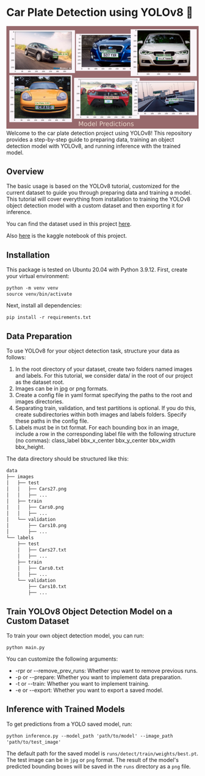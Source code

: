 # Car Plate Detection using YOLOv8 🚀
![predictions](predictions.jpg)
Welcome to the car plate detection project using YOLOv8! This repository provides a step-by-step guide to preparing data, training an object detection model with YOLOv8, and running inference with the trained model.

## Overview

The basic usage is based on the YOLOv8 tutorial, customized for the current dataset to guide you through preparing data and training a model. This tutorial will cover everything from installation to training the YOLOv8 object detection model with a custom dataset and then exporting it for inference. <br>

You can find the dataset used in this project <a href="https://www.kaggle.com/datasets/andrewmvd/car-plate-detection">here</a>. <br>

Also <a href="https://www.kaggle.com/code/elahehgolrokh/training-object-detection-model-using-yolo8">here</a> is the kaggle notebook of this project.

## Installation

This package is tested on Ubuntu 20.04 with Python 3.9.12. First, create your virtual environment:

```shell
python -m venv venv
source venv/bin/activate
```
Next, install all dependencies:

```shell
pip install -r requirements.txt
```

## Data Preparation
To use YOLOv8 for your object detection task, structure your data as follows:

1. In the root directory of your dataset, create two folders named images and labels. For this tutorial, we consider data/ in the root of our project as the dataset root.
2. Images can be in jpg or png formats.
3. Create a config file in yaml format specifying the paths to the root and images directories.
4. Separating train, validation, and test partitions is optional. If you do this, create subdirectories within both images and labels folders. Specify these paths in the config file.
5. Labels must be in txt format. For each bounding box in an image, include a row in the corresponding label file with the following structure (no commas): class_label bbx_x_center bbx_y_center bbx_width bbx_height.

The data directory should be structured like this:

```
data
├── images
│   ├── test
│   │   ├── Cars27.png
│   │   ├── ...
│   ├── train
│   │   ├── Cars0.png
│   │   ├── ...
│   └── validation
│       ├── Cars10.png
│       ├── ...
└── labels
    ├── test
    │   ├── Cars27.txt
    │   ├── ...
    ├── train
    │   ├── Cars0.txt
    │   ├── ...
    └── validation
        ├── Cars10.txt
        ├── ...
```

## Train YOLOv8 Object Detection Model on a Custom Dataset
To train your own object detection model, you can run:

```shell
python main.py
```

You can customize the following arguments:

* -rpr or --remove_prev_runs: Whether you want to remove previous runs.
* -p or --prepare: Whether you want to implement data preparation.
* -t or --train: Whether you want to implement training.
* -e or --export: Whether you want to export a saved model.

## Inference with Trained Models
To get predictions from a YOLO saved model, run:

```shell
python inference.py --model_path 'path/to/model' --image_path 'path/to/test_image'
```
The default path for the saved model is `runs/detect/train/weights/best.pt`. The test image can be in `jpg` or `png` format. The result of the model's predicted bounding boxes will be saved in the `runs` directory as a `png` file.